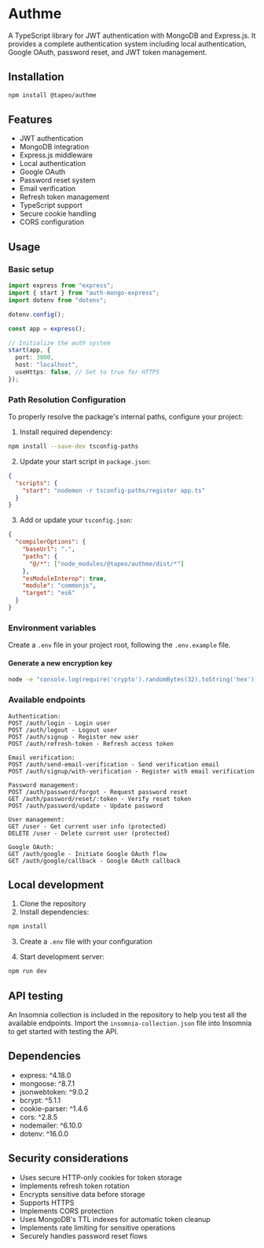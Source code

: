 # Authme

A TypeScript library for JWT authentication with MongoDB and Express.js. It provides a complete authentication system including local authentication, Google OAuth, password reset, and JWT token management.

## Installation

```bash
npm install @tapeo/authme
```

## Features

- JWT authentication
- MongoDB integration
- Express.js middleware
- Local authentication
- Google OAuth
- Password reset system
- Email verification
- Refresh token management
- TypeScript support
- Secure cookie handling
- CORS configuration

## Usage

### Basic setup

```typescript
import express from "express";
import { start } from "auth-mongo-express";
import dotenv from "dotenv";

dotenv.config();

const app = express();

// Initialize the auth system
start(app, {
  port: 3000,
  host: "localhost",
  useHttps: false, // Set to true for HTTPS
});
```

### Path Resolution Configuration

To properly resolve the package's internal paths, configure your project:

1. Install required dependency:

```bash
npm install --save-dev tsconfig-paths
```

2. Update your start script in `package.json`:

```json
{
  "scripts": {
    "start": "nodemon -r tsconfig-paths/register app.ts"
  }
}
```

3. Add or update your `tsconfig.json`:

```json
{
  "compilerOptions": {
    "baseUrl": ".",
    "paths": {
      "@/*": ["node_modules/@tapeo/authme/dist/*"]
    },
    "esModuleInterop": true,
    "module": "commonjs",
    "target": "es6"
  }
}
```

### Environment variables

Create a `.env` file in your project root, following the `.env.example` file.

#### Generate a new encryption key

```bash
node -e "console.log(require('crypto').randomBytes(32).toString('hex'))"
```

### Available endpoints

```
Authentication:
POST /auth/login - Login user
POST /auth/logout - Logout user
POST /auth/signup - Register new user
POST /auth/refresh-token - Refresh access token

Email verification:
POST /auth/send-email-verification - Send verification email
POST /auth/signup/with-verification - Register with email verification

Password management:
POST /auth/password/forgot - Request password reset
GET /auth/password/reset/:token - Verify reset token
POST /auth/password/update - Update password

User management:
GET /user - Get current user info (protected)
DELETE /user - Delete current user (protected)

Google OAuth:
GET /auth/google - Initiate Google OAuth flow
GET /auth/google/callback - Google OAuth callback
```

## Local development

1. Clone the repository
2. Install dependencies:

```bash
npm install
```

3. Create a `.env` file with your configuration

4. Start development server:

```bash
npm run dev
```

## API testing

An Insomnia collection is included in the repository to help you test all the available endpoints. Import the `insomnia-collection.json` file into Insomnia to get started with testing the API.

## Dependencies

- express: ^4.18.0
- mongoose: ^8.7.1
- jsonwebtoken: ^9.0.2
- bcrypt: ^5.1.1
- cookie-parser: ^1.4.6
- cors: ^2.8.5
- nodemailer: ^6.10.0
- dotenv: ^16.0.0

## Security considerations

- Uses secure HTTP-only cookies for token storage
- Implements refresh token rotation
- Encrypts sensitive data before storage
- Supports HTTPS
- Implements CORS protection
- Uses MongoDB's TTL indexes for automatic token cleanup
- Implements rate limiting for sensitive operations
- Securely handles password reset flows

